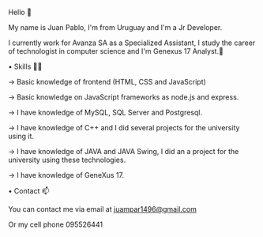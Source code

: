 Hello 👋

My name is Juan Pablo, I'm from Uruguay and I'm a Jr Developer.

I currently work for Avanza SA as a Specialized Assistant, I study the career of technologist in computer science and I'm Genexus 17 Analyst.🌱

• Skills 🧑‍💻

-> Basic knowledge of frontend (HTML, CSS and JavaScript)

-> Basic knowledge on JavaScript frameworks as node.js and express.

-> I have knowledge of MySQL, SQL Server and Postgresql.

-> I have knowledge of C++ and I did several projects for the university using it.

-> I have knowledge of JAVA and JAVA Swing, I did an a project for the university using these technologies.

-> I have knowledge of GeneXus 17.

• Contact 📫

You can contact me via email at juampar1496@gmail.com

Or my cell phone 095526441 
